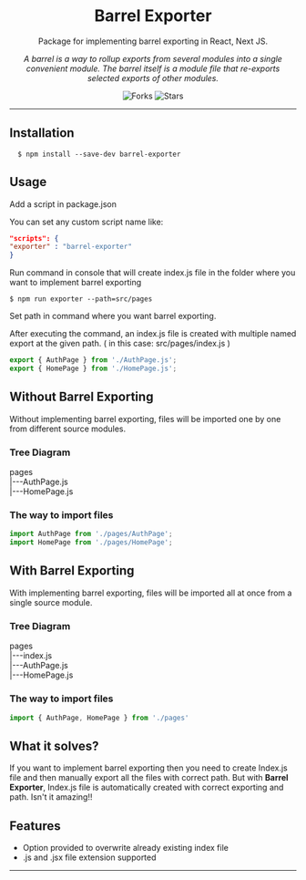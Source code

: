 



<div align="center">

# Barrel Exporter

Package for implementing barrel exporting in React, Next JS.

_A barrel is a way to rollup exports from several modules into a single convenient module. The barrel itself is a module file that re-exports selected exports of other modules._

![Forks](https://img.shields.io/github/forks/rahulyadav139/barrel-exporter)
![Stars](https://img.shields.io/github/stars/rahulyadav139/barrel-exporter)

</div>

---



## Installation


```console
  $ npm install --save-dev barrel-exporter
```

## Usage


Add a script in package.json 

You can set any custom script name like: 
```json
"scripts": {
"exporter" : "barrel-exporter"
}
```

Run command in console that will create index.js file in the folder where you want to implement barrel exporting

```console
$ npm run exporter --path=src/pages
```
Set path in command where you want barrel exporting.



After executing the command, an index.js file is created with multiple named export at the given path. ( in this case: src/pages/index.js )

```js
export { AuthPage } from './AuthPage.js';
export { HomePage } from './HomePage.js';
```

## Without Barrel Exporting

Without implementing barrel exporting, files will be imported one by one from different source modules.

### Tree Diagram

pages <br/>
|---AuthPage.js <br/>
|---HomePage.js <br/>

### The way to import files

```js
import AuthPage from './pages/AuthPage';
import HomePage from './pages/HomePage';
```




## With Barrel Exporting

With implementing barrel exporting, files will be imported all at once from a single source module.

### Tree Diagram


pages <br/>
|---index.js <br/>
|---AuthPage.js <br/>
|---HomePage.js <br/>

### The way to import files

```js
import { AuthPage, HomePage } from './pages'
```

## What it solves?

If you want to implement barrel exporting then you need to create Index.js file and then manually export all the files with correct path. But with **Barrel Exporter**, Index.js file is automatically created with correct exporting and path. Isn't it amazing!!

## Features

- Option provided to overwrite already existing index file
- .js and .jsx file extension supported

---